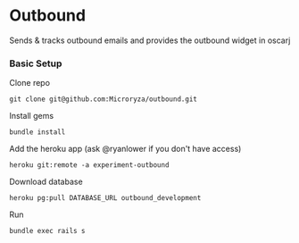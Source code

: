 # Outbound

Sends & tracks outbound emails and provides the outbound widget in oscarj

### Basic Setup

Clone repo
```
git clone git@github.com:Microryza/outbound.git
```

Install gems
```
bundle install
```

Add the heroku app (ask @ryanlower if you don't have access)
```
heroku git:remote -a experiment-outbound
```

Download database
```
heroku pg:pull DATABASE_URL outbound_development
```

Run
```
bundle exec rails s
```

